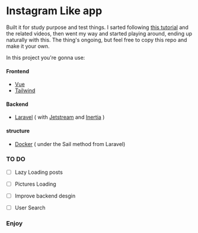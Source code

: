 # Instagram Like app
Built it for study purpose and test things.
I sarted following [this tutorial](https://www.freecodecamp.org/news/how-to-build-a-full-stack-single-page-application-with-laravel-mysql-vue-and-docker/) and the related videos, then went my way and started playing around, ending up naturally with this.
The thing's ongoing, but feel free to copy this repo and make it your own.

In this project you're gonna use:

#### Frontend
- [Vue](https://vuejs.org/)
- [Tailwind](https://tailwindcss.com/)

#### Backend
- [Laravel](https://laravel.com/) ( with [Jetstream](https://jetstream.laravel.com/) and [Inertia](https://inertiajs.com/) )

#### structure
- [Docker](https://docker.com/) ( under the Sail method from Laravel)


### TO DO 
- [ ] Lazy Loading posts
- [ ] Pictures Loading 
- [ ] Improve backend desgin
- [ ] User Search





### Enjoy
